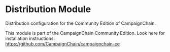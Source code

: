 Distribution Module
===================

Distribution configuration for the Community Edition of CampaignChain.

This module is part of the CampaignChain Community Edition. Look here for
installation instructions: https://github.com/CampaignChain/campaignchain-ce
